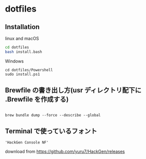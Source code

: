 # dotfiles

## Installation

linux and macOS

```bash
cd dotfiles
bash install.bash
```

Windows

```pwsh
cd dotfiles/Powershell
sudo install.ps1
```

## Brewfile の書き出し方(usr ディレクトリ配下に .Brewfile を作成する)

```

brew bundle dump --force --describe --global

```

## Terminal で使っているフォント

```
'HackGen Console NF'
```

download from
<https://github.com/yuru7/HackGen/releases>
